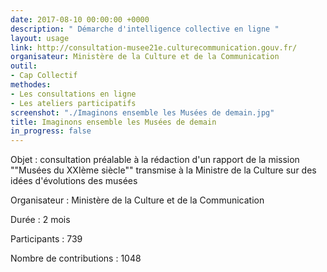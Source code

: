 ```yaml
---
date: 2017-08-10 00:00:00 +0000
description: " Démarche d'intelligence collective en ligne "
layout: usage
link: http://consultation-musee21e.culturecommunication.gouv.fr/
organisateur: Ministère de la Culture et de la Communication
outil:
- Cap Collectif
methodes: 
- Les consultations en ligne
- Les ateliers participatifs
screenshot: "./Imaginons ensemble les Musées de demain.jpg"
title: Imaginons ensemble les Musées de demain
in_progress: false
---
```



Objet : consultation préalable à la rédaction d'un rapport de la mission ""Musées du XXIème siècle"" transmise à la Ministre de la Culture sur des idées d'évolutions des musées

Organisateur : Ministère de la Culture et de la Communication

Durée : 2 mois

Participants : 739

Nombre de contributions : 1048